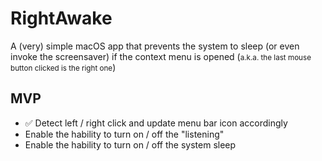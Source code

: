 # RightAwake
A (very) simple macOS app that prevents the system to sleep (or even invoke the screensaver) if the context menu is opened (<small>a.k.a. the last mouse button clicked is the right one</small>)



## MVP
- ✅ Detect left / right click and update menu bar icon accordingly 
- Enable the hability to turn on / off the "listening"
- Enable the hability to turn on / off the system sleep



